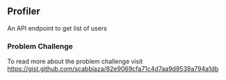## Profiler
An API endpoint to get list of users


### Problem Challenge
To read more about the problem challenge visit https://gist.github.com/scabbiaza/82e9069cfa71c4d7aa9d9539a794a1db
